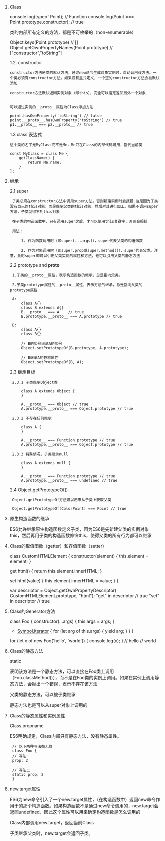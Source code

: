 1.  Class

    console.log(typeof Point);  // Function
    console.log(Point === Point.prototype.constructor);  // true

    类的内部所有定义的方法，都是不可枚举的（non-enumerable）

    Object.keys(Point.prototype)
    // []
    Object.getOwnPropertyNames(Point.prototype)
    // ["constructor","toString"]

    1.2. constructor
    
        constructor方法是类的默认方法，通过new命令生成对象实例时，自动调用该方法。一个类必须有constructor方法，如果没有显式定义，一个空的constructor方法会被默认添加

        constructor方法默认返回实例对象（即this），完全可以指定返回另外一个对象


        可以通过实例的__proto__属性为Class添加方法

        point.hasOwnProperty('toString') // false
        point.__proto__.hasOwnProperty('toString') // true
        p1.__proto__ === p2.__proto__ // true

    1.3 class 表达式

        这个类的名字是MyClass而不是Me，Me只在Class的内部代码可用，指代当前类

        const MyClass = class Me {
            getClassName() {
                return Me.name;
            }
        };

2. 继承

    2.1 super


        子类必须在constructor方法中调用super方法，否则新建实例时会报错.这是因为子类没有自己的this对象，而是继承父类的this对象，然后对其进行加工。如果不调用super方法，子类就得不到this对象

        在子类的构造函数中，只有调用super之后，才可以使用this关键字，否则会报错
        
        用法：

            1. 作为函数调用时（即super(...args)），super代表父类的构造函数

            2. 作为对象调用时（即super.prop或super.method()），super代表父类。注意，此时super即可以引用父类实例的属性和方法，也可以引用父类的静态方法
    
    2.2 prototype and __proto__

        1.子类的__proto__属性，表示构造函数的继承，总是指向父类。

        2.子类prototype属性的__proto__属性，表示方法的继承，总是指向父类的prototype属性

        A:
            class A{}
            class B extends A{}
            B.__proto__ === A    // true
            B.prototype.__proto__ === A.prototype // true
        
        B:
            class A{}
            class B{}

            // B的实例继承A的实例
            Object.setPrototypeOf(B.prototype, A.prototype);

            // B继承A的静态属性
            Object.setPrototypeOf(B, A);

    2.3 继承目标

        2.3.1 子类继承Object类
        
            class A extends Object {
            }

            A.__proto__ === Object // true
            A.prototype.__proto__ === Object.prototype // true

        2.3.2 不存在任何继承
        
            class A {
            }

            A.__proto__ === Function.prototype // true
            A.prototype.__proto__ === Object.prototype // true

        2.3.3 特殊情况，子类继承null

            class A extends null {
            }

            A.__proto__ === Function.prototype // true
            A.prototype.__proto__ === undefined // true

    2.4 Object.getPrototypeOf()

        Object.getPrototypeOf方法可以用来从子类上获取父类

        Object.getPrototypeOf(ColorPoint) === Point // true

3. 原生构造函数的继承

    ES6允许继承原生构造函数定义子类，因为ES6是先新建父类的实例对象this，然后再用子类的构造函数修饰this，使得父类的所有行为都可以继承

4. Class的取值函数（getter）和存值函数（setter）

    class CustomHTMLElement {
    constructor(element) {
        this.element = element;
    }

    get html() {
        return this.element.innerHTML;
    }

    set html(value) {
        this.element.innerHTML = value;
    }
    }

    var descriptor = Object.getOwnPropertyDescriptor(
    CustomHTMLElement.prototype, "html");
    "get" in descriptor  // true
    "set" in descriptor  // true

5. Class的Generator方法

    class Foo {
    constructor(...args) {
        this.args = args;
    }
    * [Symbol.iterator]() {
        for (let arg of this.args) {
        yield arg;
        }
    }
    }

    for (let x of new Foo('hello', 'world')) {
    console.log(x);
    }
    // hello
    // world


6. Class的静态方法
    
    static

    表明该方法是一个静态方法，可以直接在Foo类上调用（Foo.classMethod()），而不是在Foo类的实例上调用。如果在实例上调用静态方法，会抛出一个错误，表示不存在该方法

    父类的静态方法，可以被子类继承

    静态方法也是可以从super对象上调用的

7. Class的静态属性和实例属性

    Class.propname

    ES6明确规定，Class内部只有静态方法，没有静态属性。

        // 以下两种写法都无效
        class Foo {
        // 写法一
        prop: 2

        // 写法二
        static prop: 2
        }

8. new.target属性

    ES6为new命令引入了一个new.target属性，（在构造函数中）返回new命令作用于的那个构造函数。如果构造函数不是通过new命令调用的，new.target会返回undefined，因此这个属性可以用来确定构造函数是怎么调用的

    Class内部调用new.target，返回当前Class

    子类继承父类时，new.target会返回子类。



